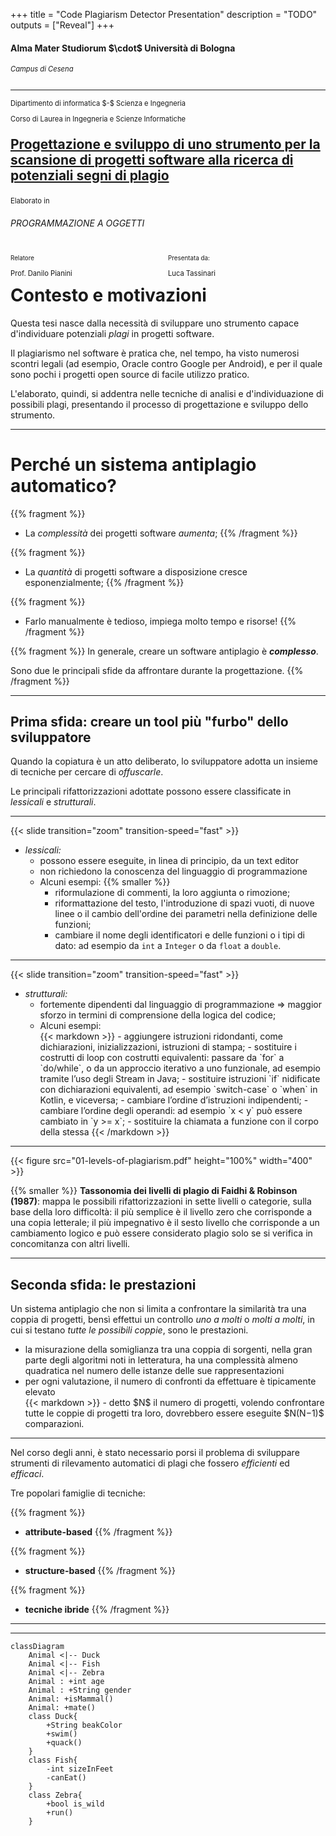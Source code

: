 +++
title = "Code Plagiarism Detector Presentation"
description = "TODO"
outputs = ["Reveal"]
+++

<section data-noprocess>
    <h4>Alma Mater Studiorum $\cdot$ Università di Bologna</h4>
    <h6 style="font-size:0.8em;">Campus di Cesena</h6>
    <hr/>
    <p style="font-size:0.8em;">Dipartimento di informatica $-$ Scienza e Ingegneria</p>
    <p style="font-size:0.8em;">Corso di Laurea in Ingegneria e Scienze Informatiche</p>
    <h2 style="margin:1em 0"><a href="https://github.com/tassiLuca/bachelor-thesis/releases/latest">Progettazione e sviluppo di uno strumento per la scansione di progetti software alla ricerca di potenziali segni di plagio</a></h2>
    <p style="font-size:0.8em; margin-bottom:0">Elaborato in</p>
    <h6>PROGRAMMAZIONE A OGGETTI</h6>
    <div style="margin-top:1em;">
        <div style="width:50%; border-box:none; float: left">
            <p style="font-size:0.7em">Relatore</p>
            <p style="font-size:0.8em">Prof. Danilo Pianini</p>
        </div>
        <div style="width:50%; border-box:none; float: right">
            <p style="font-size:0.7em;">Presentata da:</p>
            <p style="font-size:0.8em;">Luca Tassinari</p>
        </div>
    </div>
</section>

---

# Contesto e motivazioni

Questa tesi nasce dalla necessità di sviluppare uno strumento capace d'individuare potenziali *plagi* in progetti software.

Il plagiarismo nel software è pratica che, nel tempo, ha visto numerosi scontri legali (ad esempio, Oracle contro Google per Android), e per il quale sono pochi i progetti open source di facile utilizzo pratico.

L'elaborato, quindi, si addentra nelle tecniche di analisi e d'individuazione di possibili plagi, presentando il processo di progettazione e sviluppo dello strumento.

---

# Perché un sistema antiplagio **automatico**?

{{% fragment %}}
- La *complessità* dei progetti software *aumenta*;
{{% /fragment %}}

{{% fragment %}}
- La *quantità* di progetti software a disposizione cresce esponenzialmente;
{{% /fragment %}}

{{% fragment %}}
- Farlo manualmente è tedioso, impiega molto tempo e risorse!
{{% /fragment %}}

{{% fragment %}}
In generale, creare un software antiplagio è **_complesso_**. 

Sono due le principali sfide da affrontare durante la progettazione.
{{% /fragment %}}

---

## Prima sfida: creare un tool più "furbo" dello sviluppatore

Quando la copiatura è un atto deliberato, lo sviluppatore adotta un insieme di tecniche per cercare di _offuscarle_.

Le principali rifattorizzazioni adottate possono essere classificate in _lessicali_ e _strutturali_.

---

{{< slide transition="zoom" transition-speed="fast" >}}
- _lessicali:_
  - possono essere eseguite, in linea di principio, da un text editor
  - non richiedono la conoscenza del linguaggio di programmazione
  - Alcuni esempi:
    {{% smaller %}}
    - riformulazione di commenti, la loro aggiunta o rimozione;
    - riformattazione del testo, l'introduzione di spazi vuoti, di nuove linee o il cambio dell'ordine dei parametri nella definizione delle funzioni;
    -  cambiare il nome degli identificatori e delle funzioni o i tipi di dato: ad esempio da `int` a `Integer` o da `float` a `double`.
---

{{< slide transition="zoom" transition-speed="fast" >}}
- _strutturali:_
  - fortemente dipendenti dal linguaggio di programmazione $\Rightarrow$ maggior sforzo in termini di comprensione della logica del codice;
  - Alcuni esempi:
    <div class="smaller">
    {{< markdown >}}
    - aggiungere istruzioni ridondanti, come dichiarazioni, inizializzazioni, istruzioni di stampa;
    - sostituire i costrutti di loop con costrutti equivalenti: passare da `for` a `do/while`, o da un approccio iterativo a uno funzionale, ad esempio tramite l’uso degli Stream in Java;
    - sostituire istruzioni `if` nidificate con dichiarazioni equivalenti, ad esempio `switch-case` o `when` in Kotlin, e viceversa;
    - cambiare l’ordine d’istruzioni indipendenti;
    - cambiare l’ordine degli operandi: ad esempio `x < y` può essere cambiato in `y >= x`;
    - sostituire la chiamata a funzione con il corpo della stessa
    {{< /markdown >}}
    </div>

---

{{< figure src="01-levels-of-plagiarism.pdf" height="100%" width="400" >}}

{{% smaller %}}
**Tassonomia dei livelli di plagio di Faidhi & Robinson (1987)**: mappa le possibili rifattorizzazioni in sette livelli o categorie, sulla base della loro difficoltà: il più semplice è il livello zero che corrisponde a una copia letterale; il più impegnativo è il sesto livello che corrisponde a un cambiamento logico e può essere considerato plagio solo se si verifica in concomitanza con altri livelli.

---

## Seconda sfida: le prestazioni

Un sistema antiplagio che non si limita a confrontare la similarità tra una coppia di progetti, bensì effettui un controllo _uno a molti_ o _molti a molti_, in cui si testano _tutte le possibili coppie_, sono le prestazioni.

- la misurazione della somiglianza tra una coppia di sorgenti, nella gran parte degli algoritmi noti in letteratura, ha una complessità almeno quadratica nel numero delle istanze delle sue rappresentazioni
- per ogni valutazione, il numero di confronti da effettuare è tipicamente elevato
  <div class="smaller">
  {{< markdown >}}
  - detto $N$ il numero di progetti, volendo confrontare tutte le coppie di progetti tra loro, dovrebbero essere eseguite $N(N−1)$ comparazioni.
  </div>

---

Nel corso degli anni, è stato necessario porsi il problema di sviluppare strumenti di rilevamento automatici di plagi che fossero _efficienti_ ed _efficaci_.

Tre popolari famiglie di tecniche:

{{% fragment %}}
- **attribute-based**
{{% /fragment %}}

{{% fragment %}}
- **structure-based**
{{% /fragment %}}

{{% fragment %}}
- **tecniche ibride**
{{% /fragment %}}

---

---

```mermaid
classDiagram
    Animal <|-- Duck
    Animal <|-- Fish
    Animal <|-- Zebra
    Animal : +int age
    Animal : +String gender
    Animal: +isMammal()
    Animal: +mate()
    class Duck{
        +String beakColor
        +swim()
        +quack()
    }
    class Fish{
        -int sizeInFeet
        -canEat()
    }
    class Zebra{
        +bool is_wild
        +run()
    }
```
